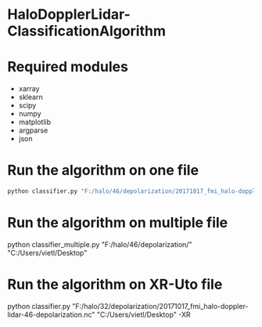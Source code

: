 # HaloDopplerLidar-ClassificationAlgorithm


# Required modules
- xarray
- sklearn
- scipy
- numpy
- matplotlib
- argparse
- json

# Run the algorithm on one file


```python
python classifier.py "F:/halo/46/depolarization/20171017_fmi_halo-doppler-lidar-46-depolarization.nc" "C:/Users/vietl/Desktop"
```


# Run the algorithm on multiple file
python classifier_multiple.py "F:/halo/46/depolarization/" "C:/Users/vietl/Desktop"

# Run the algorithm on XR-Uto file
python classifier.py "F:/halo/32/depolarization/20171017_fmi_halo-doppler-lidar-46-depolarization.nc" "C:/Users/vietl/Desktop" -XR
